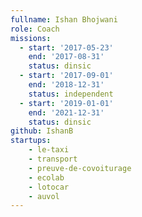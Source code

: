 ```yaml
---
fullname: Ishan Bhojwani
role: Coach
missions:
  - start: '2017-05-23'
    end: '2017-08-31'
    status: dinsic
  - start: '2017-09-01'
    end: '2018-12-31'
    status: independent
  - start: '2019-01-01'
    end: '2021-12-31'
    status: dinsic
github: IshanB
startups:
    - le-taxi
    - transport
    - preuve-de-covoiturage
    - ecolab
    - lotocar
    - auvol
---
```

